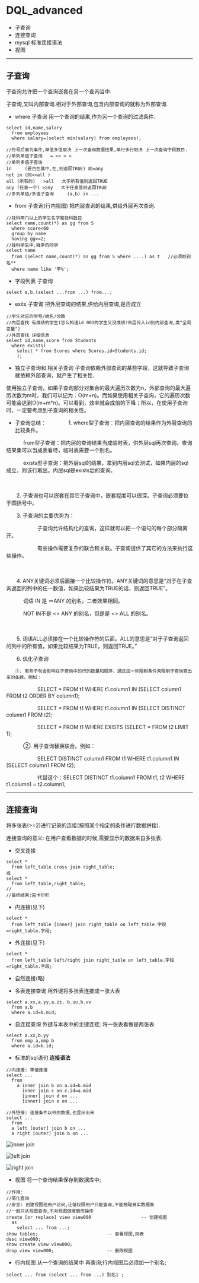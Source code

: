 DQL_advanced
==
* 子查询
* 连接查询
* mysql 标准连接语法
* 视图
----
子查询
--
子查询允许把一个查询嵌套在另一个查询当中.

子查询,又叫内部查询.相对于外部查询,包含内部查询的就称为外部查询.

- where 子查询
用一个查询的结果,作为另一个查询的过滤条件.
```
select id,name,salary
  from employees
  where salary=(select min(salary) from employees);

//符号后面为条件,单值多值取决 上一次查询数据结果,单行多行取决 上一次查询字段数目.
//单列单值子查询   = <> > <
//单列多值子查询
in     (是否在其中,在,则返回TRUE) 同=any
not in (同<>all )
all (所有的)   >all   大于所有值则返回TRUE
any (任意一个) >any   大于任意值则返回TRUE
//多列单值/多值子查询     (a,b) in ...
```  
- from 子查询(行内视图)
把内层查询的结果,供给外层再次查询.
```
//挂科两门以上的学生名字和挂科数目
select name,count(*) as gg from S
  where score<60
  group by name
  having gg>=2;
//挂科学生中,姓李的同学
select name
  from (select name,count(*) as gg from S where ....) as t   //必须取别名**
  where name like '李%';
```

- 字段列表 子查询
```
select a,b,(select ...from ...) from...;
```

- exits 子查询
把外层查询的结果,供给内层查询,是否成立
```
//学生对应的学号/姓名/分数
//内层查找 有成绩的学生(怎么知道id 001的学生又没成绩?外层传入id到内部查询,类"全局变量")
//外层查找 详细信息
select id,name,score from Students
  where exists(
    select * from Scores where Scores.id=Students.id;
    );
```
- 独立子查询和 相关子查询
子查询依赖外部查询的某些字段，这就导致子查询就依赖外部查询，就产生了相关性.

使用独立子查询，如果子查询部分对集合的最大遍历次数为n，外部查询的最大遍历次数为m时，我们可以记为：O(m+n)。而如果使用相关子查询，它的遍历次数可能会达到O(m+m*n)。可以看到，效率就会成倍的下降；所以，在使用子查询时，一定要考虑到子查询的相关性。

- 子查询总结：　　
　　1. where型子查询：把内层查询的结果作为外层查询的比较条件。

　　　 from型子查询：把内层的查询结果当成临时表，供外层sql再次查询。查询结果集可以当成表看待，临时表需要一个别名。

　　　 exists型子查询：把外层sql的结果，拿到内层sql去测试，如果内层的sql成立，则该行取出。内层sql是exists后的查询。

 　　　　

　　2. 子查询也可以嵌套在其它子查询中，嵌套程度可以很深。子查询必须要位于圆括号中。

 

　　3. 子查询的主要优势为：

　　　　　　子查询允许结构化的查询，这样就可以把一个语句的每个部分隔离开。

　　　　　　有些操作需要复杂的联合和关联。子查询提供了其它的方法来执行这些操作。

　　

　　4. ANY关键词必须后面接一个比较操作符。ANY关键词的意思是“对于在子查询返回的列中的任一数值，如果比较结果为TRUE的话，则返回TRUE”。 　　

　　　 词语 IN 是 ＝ANY 的别名，二者效果相同。

　　　 NOT IN不是  <> ANY  的别名，但是是  <> ALL  的别名。

 　　

　　5. 词语ALL必须接在一个比较操作符的后面。ALL的意思是“对于子查询返回的列中的所有值，如果比较结果为TRUE，则返回TRUE。”

 

　　6. 优化子查询

    　　①. 有些子句会影响在子查询中的行的数量和顺序，通过加一些限制条件来限制子查询查出来的条数。例如：

　　　　　　SELECT * FROM t1 WHERE t1.column1 IN (SELECT column1 FROM t2 ORDER BY column1); 

　　　　　　SELECT * FROM t1 WHERE t1.column1 IN (SELECT DISTINCT column1 FROM t2);

　　　　　　SELECT * FROM t1 WHERE EXISTS (SELECT * FROM t2 LIMIT 1);

 　　　 ②. 用子查询替换联合。例如：

　　　　　　SELECT DISTINCT column1 FROM t1 WHERE t1.column1 IN (SELECT column1 FROM t2);

　　　　　　代替这个：SELECT DISTINCT t1.column1 FROM t1, t2 WHERE t1.column1 = t2.column1;


----
连接查询
--
将多张表(>=2)进行记录的连接(按照某个指定的条件进行数据拼接).

连接查询的意义: 在用户查看数据的时候,需要显示的数据来自多张表.
- 交叉连接
```
select *
  from left_table cross join right_table;
或
select *
  from left_table,right_table;
//  
//最终结果:笛卡尔积  
```
- 内连接(见下)
```
select *
  from left_table [inner] join right_table on left_table.字段=right_table.字段;
```
- 外连接(见下)
```
select *
  from left_table left/right join right_table on left_table.字段=right_table.字段;
```
- 自然连接(略)

- 多表连接查询
用外键将多张表连接成一张大表
```
select a.xx,a.yy,a.zz, b.uu,b.vv
  from a,b
  where a.id=b.mid;
```
- 自连接查询
外键与本表中的主键连接; 将一张表看做是两张表
```
select a.xx,b.yy
  from emp a,emp b
  where a.id=b.id;
```

- 标准的sql语句 **连接语法**
```
//内连接: 等值连接
select ...
  from
    a inner join b on a.id=b.mid
      inner join c on c.id=a.mid
      [inner] join d on ...
      [inner] join e on ...

//外链接: 连接条件以外的数据,也显示出来
select ...
  from
  a left [outer] join b on ...
  a right [outer] join b on ...
```
![inner join](img_innerjoin.gif)

![left join](img_leftjoin.gif)

![right join](img_rightjoin.gif)

- 视图
将一个查询结果保存到数据库中;
```
//作用:
//简化查询
//安全: 创建视图给用户访问,让低权限用户只能查询,不能触碰真实数据表
//一般只从视图查询,不对视图做增删改操作
create [or replace] view view000                   -- 创建视图
  as
    select ... from ...;
show tables;                          -- 查看视图,同表
desc view000;
show create view view000;
drop view view000;                    -- 删除视图    
```

- 行内视图
从一个查询的结果中 再查询;行内视图后必须加一个别名;
```
select ... from (select ... from ...) 别名1 ;
```
